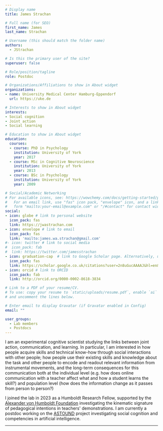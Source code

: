 ```yaml
---
# Display name
title: James Strachan

# Full name (for SEO)
first_name: James
last_name: Strachan

# Username (this should match the folder name)
authors:
  - JStrachan

# Is this the primary user of the site?
superuser: false

# Role/position/tagline
role: Postdoc

# Organizations/Affiliations to show in About widget
organizations:
- name: University Medical Center Hamburg-Eppendorf
  url: https://uke.de

# Interests to show in About widget
interests:
- Social cognition
- Joint action
- Social learning

# Education to show in About widget
education:
  courses:
  - course: PhD in Psychology
    institution: University of York
    year: 2017
  - course: MSc in Cognitive Neuroscience
    institution: University of York
    year: 2013
  - course: BSc in Psychology
    institution: University of York
    year: 2009

# Social/Academic Networking
# For available icons, see: https://wowchemy.com/docs/getting-started/page-builder/#icons
#   For an email link, use "fas" icon pack, "envelope" icon, and a link in the
#   form "mailto:your-email@example.com" or "/#contact" for contact widget.
social:
- icon: globe # link to personal website
  icon_pack: fas
  link: https://jwastrachan.com
- icon: envelope # link to email 
  icon_pack: fas
  link: 'mailto:james.wa.strachan@gmail.com'
#- icon: twitter # link to social media
#  icon_pack: fab
#  link: https://twitter.com/jamesstrachan
- icon: graduation-cap  # link to Google Scholar page. Alternatively, use `google-scholar` icon from `ai` icon pack
  icon_pack: fas
  link: https://scholar.google.co.uk/citations?user=2n8uGucAAAAJ&hl=en&oi=ao
- icon: orcid # link to ORCID
  icon_pack: fab
  link: http://orcid.org/0000-0002-8618-3834

# Link to a PDF of your resume/CV.
# To use: copy your resume to `static/uploads/resume.pdf`, enable `ai` icons in `params.toml`, 
# and uncomment the lines below.

# Enter email to display Gravatar (if Gravatar enabled in Config)
email: ""

user_groups:
  - Lab members
  - Postdocs
---
```


I am an experimental cognitive scientist studying the links between joint action, communication, and learning. In particular, I am interested in how people acquire skills and technical know-how through social interactions with other people; how people use their existing skills and knowledge about the task and other people to encode and readout relevant information from instrumental movements, and the long-term consequences for this communication both at the individual level (e.g. how does online communication with a teacher affect what and how a student learns the skill?) and population level (how does the information change as it passes from person to person?)

I joined the lab in 2023 as a Humboldt Research Fellow, supported by the [Alexander von Humboldt Foundation](https://humboldt-foundation.de) investigating the kinematic signature of pedagogical intentions in teachers' demonstrations. I am currently a postdoc working on the [ASTOUND](/project/astound) project investigating social cognition and competencies in artificial intelligence.

---

